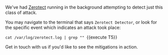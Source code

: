 We've had [Zerotect](https://github.com/polyverse/zerotect) running in the background attempting to detect just this class of attack.

You may navigate to the terminal that says `Zerotect Detector`, or look for the specific event which indicates an attack took place:

`cat /var/log/zerotect.log | grep "" `{{execute T5}}

Get in touch with us if you'd like to see the mitigations in action.
